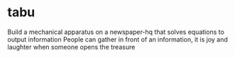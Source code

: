 # tabu
Build a mechanical apparatus on a newspaper-hq that solves equations to output information
People can gather in front of an information, it is joy and laughter when someone opens the treasure
